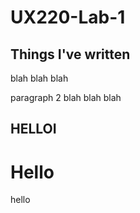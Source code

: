 # UX220-Lab-1
## Things I've written

blah blah blah

paragraph 2 blah blah blah

## HELLOI
# Hello
hello
